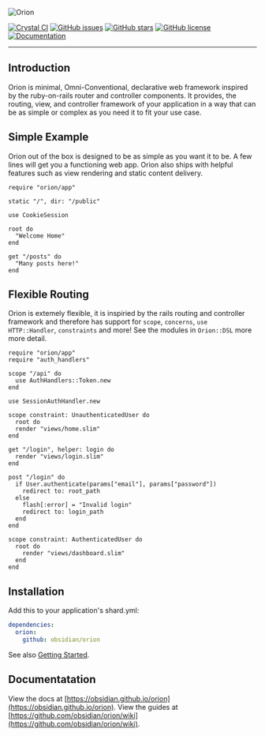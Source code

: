 ![Orion](https://raw.githubusercontent.com/obsidian/orion/v3.0.0-dev/orion-banner.svg)

[![Crystal CI](https://github.com/obsidian/orion/workflows/Crystal%20CI/badge.svg)](https://github.com/obsidian/orion/actions?query=workflow%3A%22Crystal+CI%22)
[![GitHub issues](https://img.shields.io/github/issues/obsidian/orion)](https://github.com/obsidian/orion/issues)
[![GitHub stars](https://img.shields.io/github/stars/obsidian/orion)](https://github.com/obsidian/orion/stargazers)
[![GitHub license](https://img.shields.io/github/license/obsidian/orion)](https://github.com/obsidian/orion/blob/master/LICENSE)
[![Documentation](https://img.shields.io/badge/Read-Documentation-%232E1052)](https://obsidian.github.io/orion)

---

## Introduction

Orion is minimal, Omni-Conventional, declarative web framework inspired by the ruby-on-rails router and controller components. It provides, the routing, view, and controller framework of your application in a way that can be as simple or complex as you need it to fit your use case.

## Simple Example
Orion out of the box is designed to be as simple as you want it to be. A few
lines will get you a functioning web app. Orion also ships with helpful features
such as view rendering and static content delivery.

```crystal
require "orion/app"

static "/", dir: "/public"

use CookieSession

root do
  "Welcome Home"
end

get "/posts" do
  "Many posts here!"
end
```

## Flexible Routing
Orion is extemely flexible, it is inspiried by the rails routing and controller framework and therefore has support for `scope`, `concerns`, `use HTTP::Handler`, `constraints` and more! See the modules in `Orion::DSL` more more detail.

```crystal
require "orion/app"
require "auth_handlers"

scope "/api" do
  use AuthHandlers::Token.new
end

use SessionAuthHandler.new

scope constraint: UnauthenticatedUser do
  root do
  render "views/home.slim"
end

get "/login", helper: login do
  render "views/login.slim"
end

post "/login" do
  if User.authenticate(params["email"], params["password"])
    redirect to: root_path
  else
    flash[:error] = "Invalid login"
    redirect to: login_path
  end
end

scope constraint: AuthenticatedUser do
  root do
    render "views/dashboard.slim"
  end
end
```

## Installation
Add this to your application's shard.yml:

```yml
dependencies:
  orion:
    github: obsidian/orion
```

See also [Getting Started](https://github.com/obsidian/orion/wiki/Getting-Started).

## Documentatation

View the docs at [https://obsidian.github.io/orion](https://obsidian.github.io/orion).
View the guides at [https://github.com/obsidian/orion/wiki](https://github.com/obsidian/orion/wiki).
